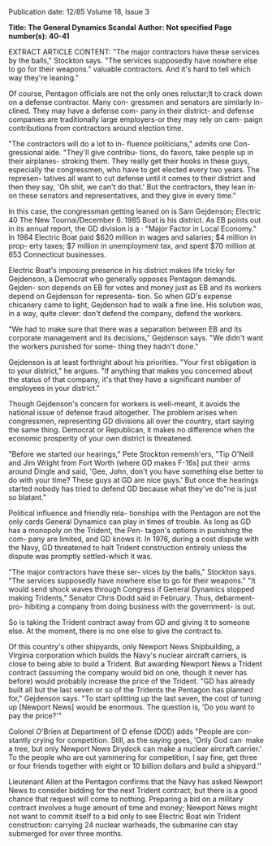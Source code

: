 Publication date: 12/85
Volume 18, Issue 3

**Title: The General Dynamics Scandal**
**Author: Not specified**
**Page number(s): 40-41**

EXTRACT ARTICLE CONTENT:
"The major contractors have these services by 
the balls," Stockton says. "The services 
supposedly have nowhere else to go for their 
weapons." 
valuable contractors. And it's hard to 
tell which way they're leaning." 

Of course, Pentagon officials are not 
the only ones reluctar;lt to crack down 
on a defense contractor. Many con-
gressmen and senators are similarly in-
clined. They may have a defense com-
pany in their district- and defense 
companies 
are 
traditionally large 
employers-or they may rely on cam-
paign contributions from contractors 
around election time. 

"The contractors will do a lot to in-
fluence politicians," admits one Con-
gressional aide. "They'll give contribu-
tions, do favors, take people up in their 
airplanes- stroking them. They really 
get their hooks in these guys, especially 
the congressmen, who have to get 
elected every two years. The represen-
tatives all want to cut defense until it 
comes to their district and then they 
say, 'Oh shit, we can't do that.' But the 
contractors, they lean in· on these 
senators and representatives, and they 
give in every time." 

In this case, the congressman getting 
leaned on is Sam Gejdenson; Electric 
40 The New Tournai/December 6. 1985 
Boat is his district. As EB points out in 
its annual report, the GD division is a · 
"Major Factor in Local Economy." In 
1984 Electric Boat paid $620 million in 
wages and salaries; $4 million in prop-
erty taxes; $7 million in unemployment 
tax, and spent $70 million at 653 
Connecticut businesses. 

Electric Boat's imposing presence in 
his district 
makes life 
tricky for 
Gejdenson, a Democrat who generally 
opposes Pentagon demands. Gejden-
son depends on EB for votes and 
money just as EB and its workers 
depend on Gejdenson for representa-
tion. So when GD's expense chicanery 
came to light, Gejdenson had to walk a 
fine line. His solution was, in a way, 
quite clever: 
don't defend the 
company, defend the workers. 

"We had to make sure that there was 
a separation between EB and its 
corporate 
management and 
its 
decisions," Gejdenson says. "We didn't 
want the workers punished for some-
thing they hadn't done." 

Gejdenson is at least forthright about 
his priorities. "Your first obligation is 
to your district," he argues. "If 
anything that makes you concerned 
about the status of that company, it's 
that they have a significant number of 
employees in your district." 

Though Gejdenson's concern for 
workers is well-meant, it avoids the 
national issue of defense fraud 
altogether. The problem arises when 
congressmen, representing GD 
divisions all over the country, start 
saying the same thing. Democrat or 
Republican, it makes no difference 
when the economic prosperity of your 
own district is threatened. 

"Before we started our hearings," 
Pete 
Stockton rememh'ers, 
"Tip 
O'Neill and Jim Wright from Fort 
Worth (where GD makes F-16s] put 
their ·arms around Dingle and said, 
'Gee, John, don't you have something 
else better to do with your time? These 
guys at GD are nice guys.' But once the 
hearings started nobody has tried to 
defend GD because what they've do"ne 
is just so blatant." 

Political influence and friendly rela-
tionships with the Pentagon are not the 
only cards General Dynamics can play 
in times of trouble. As long as GD has 
a monopoly on the Trident, the Pen-
tagon's options in punishing the com-
pany are limited, and GD knows it. In 
1976, during a cost dispute with the 
Navy, GD threatened to halt Trident 
construction entirely unless the dispute 
was promptly settled-which it was. 

"The major contractors have these ser-
vices by the balls," Stockton says. "The 
services supposedly have nowhere else 
to go for their weapons." "It would 
send shock waves through Congress if 
General Dynamics stopped making 
Tridents," Senator Chris Dodd said in 
February. Thus, debarment-pro-
hibiting a 
company 
from 
doing 
business with the government- is out. 


So is taking the Trident contract away 
from GD and giving it to someone else. 
At the moment, there is no one else to 
give the contract to. 

Of this country's other shipyards, 
only Newport News Shipbuilding, a 
Virginia corporation which builds the 
Navy's nuclear aircraft carriers, is close 
to being able to build a Trident. But 
awarding Newport News a Trident 
contract (assuming the company would 
bid on one, though it never has before) 
would probably increase the price of 
the Trident. "GD has already built all 
but the last seven or so of the Tridents 
the Pentagon has planned for," 
Gejdenson says. "To start splitting up 
the last seven, the cost of tuning up 
[Newport News] would be enormous. 
The question is, 'Do you want to pay 
the price?'" 

Colonel O'Brien at Department of 
D efense (DOD) adds "People are con-
stantly crying for competition. Still, as 
the saying goes, 'Only God can· make a 
tree, but only Newport News Drydock 
can make a nuclear aircraft carrier.' To 
the people who are out yammering for 
competition, I say fine, get three or 
four friends together with eight or 10 
billion dollars and build a shipyard.'' 

Lieutenant Allen at the Pentagon 
confirms that the Navy has asked 
Newport News to consider bidding 
for the next Trident contract, but 
there is a good chance that request will 
come to nothing. Preparing a bid on a 
military contract involves a huge 
amount of time and money; Newport 
News might not want to commit itself 
to a bid only to see Electric Boat win 
Trident construction: carrying 24 nuclear warheads, the submarine can stay 
submerged for over three months.